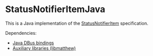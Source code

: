 # StatusNotifierItemJava

This is a Java implementation of the [StatusNotifierItem](http://www.freedesktop.org/wiki/Specifications/StatusNotifierItem/StatusNotifierItem/) specification.

Dependencies:
+ [Java DBus bindings](http://www.freedesktop.org/wiki/Software/DBusBindings/)
+ [Auxiliary libraries (libmatthew)](http://www.matthew.ath.cx/projects/java/)
